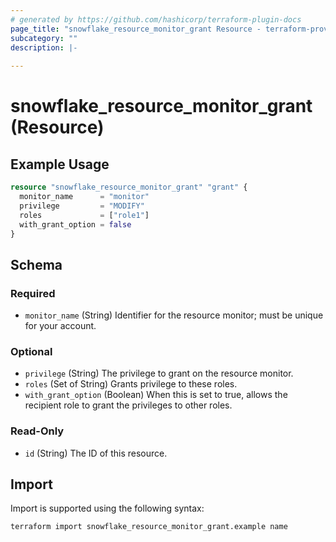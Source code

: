 ```yaml
---
# generated by https://github.com/hashicorp/terraform-plugin-docs
page_title: "snowflake_resource_monitor_grant Resource - terraform-provider-snowflake"
subcategory: ""
description: |-
  
---
```


# snowflake_resource_monitor_grant (Resource)



## Example Usage

```terraform
resource "snowflake_resource_monitor_grant" "grant" {
  monitor_name      = "monitor"
  privilege         = "MODIFY"
  roles             = ["role1"]
  with_grant_option = false
}
```

<!-- schema generated by tfplugindocs -->
## Schema

### Required

- `monitor_name` (String) Identifier for the resource monitor; must be unique for your account.

### Optional

- `privilege` (String) The privilege to grant on the resource monitor.
- `roles` (Set of String) Grants privilege to these roles.
- `with_grant_option` (Boolean) When this is set to true, allows the recipient role to grant the privileges to other roles.

### Read-Only

- `id` (String) The ID of this resource.

## Import

Import is supported using the following syntax:

```shell
terraform import snowflake_resource_monitor_grant.example name
```
